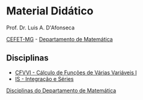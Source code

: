 # Material Didático

Prof. Dr. Luis A. D'Afonseca

[CEFET-MG](https://www.cefetmg.br/home) -
[Departamento de Matemática](https://www.dm.cefetmg.br)

## Disciplinas

- [CFVVI - Cálculo de Funções de Várias Variáveis I](cfvv1/index.md)
- [IS - Integração e Séries](is/index.md)

[Disciplinas do Departamento de Matemática](https://www.dm.cefetmg.br/ensino/disciplinas/disciplinas-do-nucleo-de-matematica-grad)
